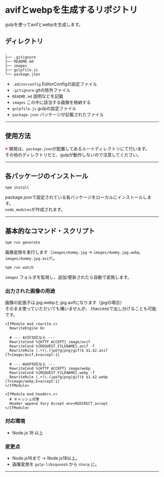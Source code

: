 # avifとwebpを生成するリポジトリ
gulpを使ってavifとwebpを生成します。
## ディレクトリ
```
.
├── .gitignore
├── README.md
├── images
├── gulpfile.js
└── package.json
```
- `.editorconfig` EditorConfigの設定ファイル
- `.gitignore`    gitの除外ファイル
- `README.md`     説明などを記載
- `images`        この中に該当する画像を格納する
- `gulpfile.js`   gulpの設定ファイル
- `package.json`  パッケージが記載されたファイル

-- -- -- -- -- -- -- -- -- -- -- -- -- -- -- -- -- -- --

## 使用方法
<span style="color:red;">※</span> 開発は、`package.json`が配置してあるルートディレクトリにて行います。  
その他のディレクトリだと、gulpが動作しないので注意してください。
<br>

-- -- -- -- -- -- -- -- -- -- -- -- -- -- -- -- -- -- --

## 各パッケージのインストール
```
npm install
```
package.jsonで設定されている各パッケージをローカルにインストールします。<br>
`node_modules`が作成されます。

-- -- -- -- -- -- -- -- -- -- -- -- -- -- -- -- -- -- --

## 基本的なコマンド・スクリプト
```
npm run generate
```
画像変換を実行します（`images/dummy.jpg` → `images/dummy.jpg.webp`, `images/dummy.jpg.avif`）。

```
npm run watch
```
`images` フォルダを監視し、追加/更新されたら自動で変換します。

### 出力された画像の用途

画像の拡張子は.jpg.webpと.jpg.avifになります（jpgの場合）  
そのまま使っていただいても構いませんが、.htaccessで出し分けることも可能です。
```
<IfModule mod_rewrite.c>
  RewriteEngine On

  # --- AVIF対応なら ---
  RewriteCond %{HTTP_ACCEPT} image/avif
  RewriteCond %{REQUEST_FILENAME}.avif -f
  RewriteRule (.+)\.(jpe?g|png|gif)$ $1.$2.avif [T=image/avif,E=accept:1]

  # --- WebP対応なら ---
  RewriteCond %{HTTP_ACCEPT} image/webp
  RewriteCond %{REQUEST_FILENAME}.webp -f
  RewriteRule (.+)\.(jpe?g|png|gif)$ $1.$2.webp [T=image/webp,E=accept:1]
</IfModule>

<IfModule mod_headers.c>
  # キャッシュ対策
  Header append Vary Accept env=REDIRECT_accept
</IfModule>

```

### 対応環境
- Node.js 18 以上

### 変更点
- Node.js16まで → Node.js18以上。
- 画像変換を `gulp-libsquoosh` から `sharp` に。

-- -- -- -- -- -- -- -- -- -- -- -- -- -- -- -- -- -- --
